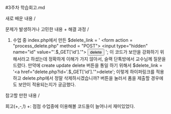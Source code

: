 #3주차 학습회고.md

새로 배운 내용 / 

문제가 발생하거나 고민한 내용 + 해결 과정 / 
1. 수업 중 index.php에서 만든
 $delete_link = '
        <form action = "process_delete.php" method = "POST">
        <input type="hidden" name="id" value="'.$_GET['id'].'">
        <input type="submit" value="delete">
        </form>
      ';
이 코드가 보안을 강화하기 위해서라고 하셨는데 정확하게 이해가 가지 않아서, 슬랙 단톡방에서 교수님께 질문을 드렸다.
만약에 create update delete 버튼을 통일 하기 위해서
  $delete_link = '<a href="delete.php?id='.$_GET['id'].'">delete</a>';
이렇게 하이퍼링크를 적용하고 delete.php에서 정말 삭제하시겠습니까? 버튼을 눌러서 폼을 제출할 경우에도 보안이 적용되는지가 궁금했다.


참고할 만한 내용 / 

회고(+,-,!)
+: 점점 수업중에 이용해볼 코드들이 늘어나서 재미있었다.
